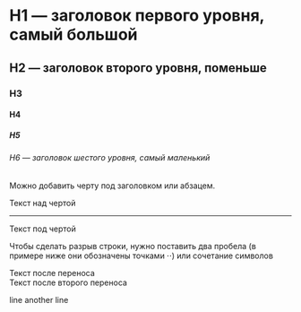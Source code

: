 # H1 — заголовок первого уровня, самый большой
## H2 — заголовок второго уровня, поменьше
### H3
#### H4
##### H5
###### H6 — заголовок шестого уровня, самый маленький

Можно добавить черту под заголовком или абзацем.

Текст над чертой

---

Текст под чертой

Чтобы сделать разрыв строки, нужно поставить два пробела (в примере ниже они обозначены точками ⋅⋅) или сочетание символов <br>

Текст после переноса <br>
Текст после второго переноса

line 
another line
